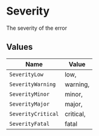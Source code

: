 # Severity

The severity of the error


## Values

| Name               | Value              |
| ------------------ | ------------------ |
| `SeverityLow`      | low,               |
| `SeverityWarning`  | warning,           |
| `SeverityMinor`    | minor,             |
| `SeverityMajor`    | major,             |
| `SeverityCritical` | critical,          |
| `SeverityFatal`    | fatal              |